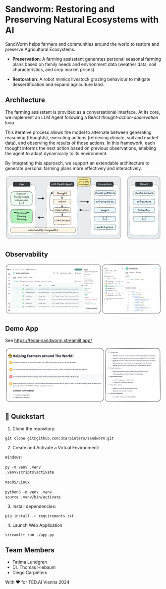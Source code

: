 # Sandworm: Restoring and Preserving Natural Ecosystems with AI

SandWorm helps farmers and communities around the world to restore and preserve Agricultural Ecosystems.

- **Preservation**: A farming assisstant generates personal seasonal farming plans based on family needs and environment data (weather data, soil characteristics, and crop market prices).

- **Restoration**: A robot mimics livestock grazing behaviour to mitigate dessertification and expand agriculture land.

## Architecture

The farming assisstant is provided as a conversational interface. At its core, we implement an LLM Agent following a ReAct *thought-action-observation* loop. 

This iterative process allows the model to alternate between generating reasoning (thoughts), executing actions (retrieving climate, soil and market data), and observing the results of those actions. In this framework, each thought informs the next action based on previous observations, enabling the agent to adapt dynamically to its environment.

By integrating this approach, we support an extendable architecture to generate personal farming plans more effectively and interactively.

<p align="center">
  <img src="./static/sandworm.architecture.png">
</p>

## Observability

<p align="center">
  <img src="./static/sandworm.observability.png">
</p>

## Demo App

See https://tedai-sandworm.streamlit.app/ 

<p align="center">
  <img src="./static/sandworm.app.png">
</p>


## 🚀 Quickstart

1. Clone the repository:
```
git clone git@github.com:dcarpintero/sandworm.git
```

2. Create and Activate a Virtual Environment:

```
Windows:

py -m venv .venv
.venv\scripts\activate

macOS/Linux

python3 -m venv .venv
source .venv/bin/activate
```

3. Install dependencies:

```
pip install -r requirements.txt
```

4. Launch Web Application

```
streamlit run ./app.py
```

## Team Members

- Fatima Lundgren
- Dr. Thomas Hiebaum
- Diego Carpintero

With ❤️ for TED.AI Vienna 2024